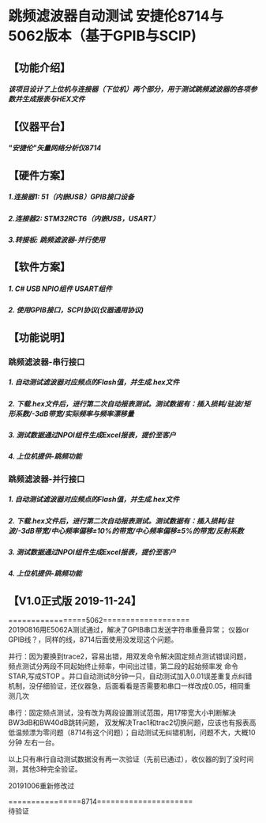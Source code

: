 # 跳频滤波器自动测试 安捷伦8714与5062版本（基于GPIB与SCIP)
## 【功能介绍】
##### 该项目设计了上位机与连接器（下位机）两个部分，用于测试跳频滤波器的各项参数并生成报表与HEX文件
## 【仪器平台】
##### "安捷伦"矢量网络分析仪8714
## 【硬件方案】
##### 1.连接器1: 51（内嵌USB）GPIB接口设备  
##### 2.连接器2: STM32RCT6（内嵌USB，USART）  
##### 3.转接板: 跳频滤波器-并行使用 
## 【软件方案】
##### 1.  C# USB NPIO组件 USART组件
##### 2.  使用GPIB接口，SCPI协议(仪器通用协议)
## 【功能说明】
### 跳频滤波器-串行接口
##### 1.  自动测试滤波器对应频点的Flash值，并生成.hex文件
##### 2.  下载.hex文件后，进行第二次自动报表测试。测试数据有：插入损耗/驻波/矩形系数/-3dB带宽/实际频率与频率漂移量
##### 3.  测试数据通过NPOI组件生成Excel报表，提价至客户
##### 4.  上位机提供-跳频功能
### 跳频滤波器-并行接口
##### 1.  自动测试滤波器对应频点的Flash值，并生成.hex文件
##### 2.  下载.hex文件后，进行第二次自动报表测试。测试数据有：插入损耗/驻波/-3dB带宽/中心频率偏移±10%的带宽/中心频率偏移±5%的带宽/反射系数
##### 3.  测试数据通过NPOI组件生成Excel报表，提价至客户
##### 4.  上位机提供-跳频功能
## 【V1.0正式版 2019-11-24】
=================5062===================  
20190816用E5062A测试通过，解决了GPIB串口发送字符串重叠异常；
仪器or GPIB线？，同样的线，8714后面使用没发现这个问题。

并行：因为要换到trace2，容易出错，用双发命令解决固定频点测试错误问题，频点测试分两段不同起始终止频率，中间出过错，第二段的起始频率发
命令STAR,写成STOP 。并口自动测试8分钟一只，自动测试加入0.01误差重复点纠错机制，没仔细验证，还仪器急，后面看看是否需要和串口一样改成0.05，相同重测几次

串行：固定频点测试，没有改为两段设置测试范围，用17带宽大小判断解决BW3dB和BW40dB跳转问题，
双发解决Trac1和trac2切换问题，应该也有报表高低温频漂为零问题（8714有这个问题）；自动测试无纠错机制，问题不大，大概10分钟
左右一台。

以上只有串行自动测试数据没有再一次验证（先前已通过），收仪器的到了没时间测，其他3种完全验证。

20191006重新修改过

================8714=====================  
待验证 